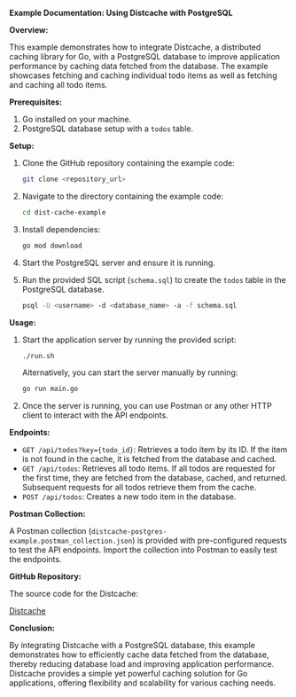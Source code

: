 **Example Documentation: Using Distcache with PostgreSQL**

**Overview:**

This example demonstrates how to integrate Distcache, a distributed caching library for Go, with a PostgreSQL database to improve application performance by caching data fetched from the database. The example showcases fetching and caching individual todo items as well as fetching and caching all todo items.

**Prerequisites:**

1. Go installed on your machine.
2. PostgreSQL database setup with a `todos` table.

**Setup:**

1. Clone the GitHub repository containing the example code:

   ```bash
   git clone <repository_url>
   ```

2. Navigate to the directory containing the example code:

   ```bash
   cd dist-cache-example
   ```

3. Install dependencies:

   ```bash
   go mod download
   ```

4. Start the PostgreSQL server and ensure it is running.

5. Run the provided SQL script (`schema.sql`) to create the `todos` table in the PostgreSQL database.

   ```bash
   psql -U <username> -d <database_name> -a -f schema.sql
   ```

**Usage:**

1. Start the application server by running the provided script:

   ```bash
   ./run.sh
   ```

   Alternatively, you can start the server manually by running:

   ```bash
   go run main.go
   ```

2. Once the server is running, you can use Postman or any other HTTP client to interact with the API endpoints.

**Endpoints:**

- `GET /api/todos?key={todo_id}`: Retrieves a todo item by its ID. If the item is not found in the cache, it is fetched from the database and cached.
- `GET /api/todos`: Retrieves all todo items. If all todos are requested for the first time, they are fetched from the database, cached, and returned. Subsequent requests for all todos retrieve them from the cache.
- `POST /api/todos`: Creates a new todo item in the database.

**Postman Collection:**

A Postman collection (`distcache-postgres-example.postman_collection.json`) is provided with pre-configured requests to test the API endpoints. Import the collection into Postman to easily test the endpoints.

**GitHub Repository:**

The source code for the Distcache:

[Distcache ](https://github.com/rohitlohar45/distcache)

**Conclusion:**

By integrating Distcache with a PostgreSQL database, this example demonstrates how to efficiently cache data fetched from the database, thereby reducing database load and improving application performance. Distcache provides a simple yet powerful caching solution for Go applications, offering flexibility and scalability for various caching needs.
